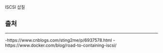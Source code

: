 ISCSI 삽질

## 출처
<hr/>
-https://www.cnblogs.com/sting2me/p/6937578.html
-https://www.docker.com/blog/road-to-containing-iscsi/